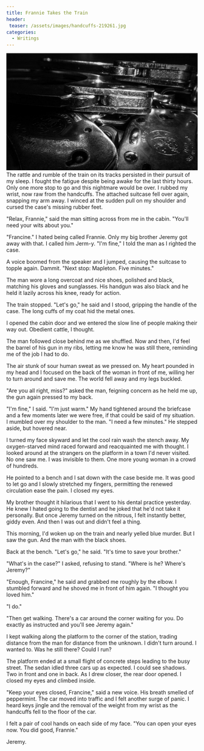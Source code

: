 ```yaml
---
title: Frannie Takes the Train
header:
 teaser: /assets/images/handcuffs-219261.jpg
categories:
  - Writings
---
```

<img src="/assets/images/handcuffs-219261.jpg">The rattle and rumble of the train on its tracks persisted in their pursuit of my sleep. I fought the fatigue despite being awake for the last thirty hours. Only one more stop to go and this nightmare would be over. I rubbed my wrist, now raw from the handcuffs. The attached suitcase fell over again, snapping my arm away. I winced at the sudden pull on my shoulder and cursed the case's missing rubber feet.

"Relax, Frannie," said the man sitting across from me in the cabin. "You'll need your wits about you."

"Francine." I hated being called Frannie. Only my big brother Jeremy got away with that. I called him Jerm-y. "I'm fine," I told the man as I righted the case.

A voice boomed from the speaker and I jumped, causing the suitcase to topple again. Dammit. "Next stop: Mapleton. Five minutes."

The man wore a long overcoat and nice shoes, polished and black, matching his gloves and sunglasses. His handgun was also black and he held it lazily across his knee, ready for action.

The train stopped. "Let's go," he said and I stood, gripping the handle of the case. The long cuffs of my coat hid the metal ones.

I opened the cabin door and we entered the slow line of people making their way out. Obedient cattle, I thought.

The man followed close behind me as we shuffled. Now and then, I'd feel the barrel of his gun in my ribs, letting me know he was still there, reminding me of the job I had to do.

The air stunk of sour human sweat as we pressed on. My heart pounded in my head and I focused on the back of the woman in front of me, willing her to turn around and save me. The world fell away and my legs buckled.

"Are you all right, miss?" asked the man, feigning concern as he held me up, the gun again pressed to my back.

"I'm fine," I said. "I'm just warm." My hand tightened around the briefcase and a few moments later we were free, if that could be said of my situation. I mumbled over my shoulder to the man. "I need a few minutes." He stepped aside, but hovered near.

I turned my face skyward and let the cool rain wash the stench away. My oxygen-starved mind raced forward and reacquainted me with thought. I looked around at the strangers on the platform in a town I'd never visited. No one saw me. I was invisible to them. One more young woman in a crowd of hundreds.

He pointed to a bench and I sat down with the case beside me. It was good to let go and I slowly stretched my fingers, permitting the renewed circulation ease the pain. I closed my eyes.

My brother thought it hilarious that I went to his dental practice yesterday. He knew I hated going to the dentist and he joked that he'd not take it personally. But once Jeremy turned on the nitrous, I felt instantly better, giddy even. And then I was out and didn't feel a thing.

This morning, I'd woken up on the train and nearly yelled blue murder. But I saw the gun. And the man with the black shoes.

Back at the bench. "Let's go," he said. "It's time to save your brother."

"What's in the case?" I asked, refusing to stand. "Where is he? Where's Jeremy?"

"Enough, Francine," he said and grabbed me roughly by the elbow. I stumbled forward and he shoved me in front of him again. "I thought you loved him."

"I do."

"Then get walking. There's a car around the corner waiting for you. Do exactly as instructed and you'll see Jeremy again."

I kept walking along the platform to the corner of the station, trading distance from the man for distance from the unknown. I didn't turn around. I wanted to. Was he still there? Could I run?

The platform ended at a small flight of concrete steps leading to the busy street. The sedan idled three cars up as expected. I could see shadows. Two in front and one in back. As I drew closer, the rear door opened. I closed my eyes and climbed inside.

"Keep your eyes closed, Francine," said a new voice. His breath smelled of peppermint. The car moved into traffic and I felt another surge of panic. I heard keys jingle and the removal of the weight from my wrist as the handcuffs fell to the floor of the car.

I felt a pair of cool hands on each side of my face. "You can open your eyes now. You did good, Frannie."

Jeremy.